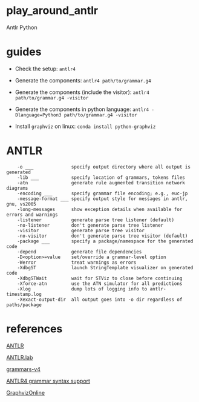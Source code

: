 # play_around_antlr

Antlr Python

# guides

- Check the setup: `antlr4`

- Generate the components: `antlr4 path/to/grammar.g4`

- Generate the components (include the visitor): `antlr4 path/to/grammar.g4 -visitor`

- Generate the components in python language: `antlr4 -Dlanguage=Python3 path/to/grammar.g4 -visitor`

- Install `graphviz` on linux: `conda install python-graphviz`

# ANTLR

        -o ___              specify output directory where all output is generated
        -lib ___            specify location of grammars, tokens files
        -atn                generate rule augmented transition network diagrams
        -encoding ___       specify grammar file encoding; e.g., euc-jp
        -message-format ___ specify output style for messages in antlr, gnu, vs2005
        -long-messages      show exception details when available for errors and warnings
        -listener           generate parse tree listener (default)
        -no-listener        don't generate parse tree listener
        -visitor            generate parse tree visitor
        -no-visitor         don't generate parse tree visitor (default)
        -package ___        specify a package/namespace for the generated code
        -depend             generate file dependencies
        -D<option>=value    set/override a grammar-level option
        -Werror             treat warnings as errors
        -XdbgST             launch StringTemplate visualizer on generated code
        -XdbgSTWait         wait for STViz to close before continuing
        -Xforce-atn         use the ATN simulator for all predictions
        -Xlog               dump lots of logging info to antlr-timestamp.log
        -Xexact-output-dir  all output goes into -o dir regardless of paths/package

# references

[ANTLR](https://www.antlr.org/)

[ANTLR.lab](http://lab.antlr.org/)

[grammars-v4](https://github.com/antlr/grammars-v4)

[ANTLR4 grammar syntax support](https://marketplace.visualstudio.com/items?itemName=mike-lischke.vscode-antlr4)

[GraphvizOnline](https://dreampuf.github.io/GraphvizOnline)